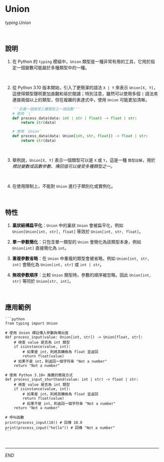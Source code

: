 # Union

_typing.Union_

<br>

## 說明

1. 在 Python 的 `typing` 模組中，`Union` 類型是一種非常有用的工具，它用於指定一個變數可能屬於多種類型中的一種。

<br>

2. 從 Python 3.10 版本開始，引入了更簡潔的語法 `X | Y` 來表示 `Union[X, Y]`，這使得類型聲明更加直觀和易於閱讀；特別注意，雖然可以使用多個 `|` 語法來連接兩個以上的類型，但在複雜的表達式中，使用 `Union` 可能更加清晰。

    ```python
    '''定義一個接受三種類型之一個函數'''
    # 使用 `|`
    def process_data(data: int | str | float) -> float | str:
        return str(data)

    # 使用 `Union`
    def process_data(data: Union[int, str, float]) -> float | str:
        return str(data)
    ```

<br>

3. 舉例說，`Union[X, Y]` 表示一個類型可以是 `X` 或 `Y`，這是一種 `類型註解`，用於 _標註變數或函數參數、傳回值可以接受多種類型之一_。

<br>

4. 在使用限制上，不能對 `Union` 進行子類別化或實例化。 

<br>

## 特性

1. **巢狀結構扁平化**：`Union` 中的巢狀 `Union` 會被扁平化，例如 `Union[Union[int, str], float]` 等效於 `Union[int, str, float]`。

2. **單一參數簡化**：只包含單一類型的 `Union` 會簡化為該類型本身，例如 `Union[int]` 直接簡化為 `int`。

3. **重複參數省略**：在 `Union` 中重複的類型會被省略，例如 `Union[int, str, int]` 會簡化為 `Union[int, str]` 或 `int | str`。

4. **無視參數順序**：比較 `Union` 類型時，參數的順序被忽略，因此 `Union[int, str]` 等同於 `Union[str, int]`。

<br>

## 應用範例

    ```python
    from typing import Union

    # 使用 Union 標註傳入參數與傳出值
    def process_input(value: Union[int, str]) -> Union[float, str]:
        # 檢查 value 是否為 int 類型
        if isinstance(value, int):
            # 如果是 int，則將其轉換為 float 並返回
            return float(value)
        # 如果不是 int，則返回一個字符串 "Not a number"
        return "Not a number"

    # 使用 Python 3.10+ 推薦的簡寫方式
    def process_input_shorthand(value: int | str) -> float | str:
        # 檢查 value 是否為 int 類型
        if isinstance(value, int):
            # 如果是 int，則將其轉換為 float 並返回
            return float(value)
            # 如果不是 int，則返回一個字符串 "Not a number"
        return "Not a number"

    # 呼叫函數
    print(process_input(10)) # 回傳 10.0
    print(process_input("hello")) # 回傳 "Not a number"
    ```

<br>

___

_END_